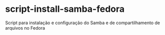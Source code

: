 # script-install-samba-fedora
Script para instalação e configuração do Samba e de compartilhamento de arquivos no Fedora
